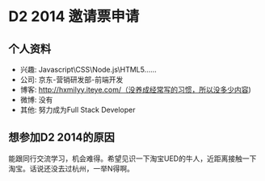 # D2 2014 邀请票申请

## 个人资料

- 兴趣: Javascript\CSS\Node.js\HTML5……
- 公司: 京东-营销研发部-前端开发
- 博客: http://hxmilyy.iteye.com/（没养成经常写的习惯，所以没多少内容)
- 微博: 没有
- 其他: 努力成为Full Stack Developer

## 想参加D2 2014的原因

能跟同行交流学习，机会难得。希望见识一下淘宝UED的牛人，近距离接触一下淘宝。话说还没去过杭州，一举N得啊。
